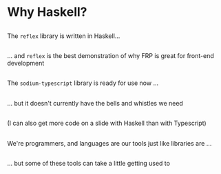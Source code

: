 
# Why Haskell?

##

The `reflex` library is written in Haskell...

##

... and `reflex` is the best demonstration of why FRP is great for front-end development

##

The `sodium-typescript` library is ready for use now ...

##

... but it doesn't currently have the bells and whistles we need

##

(I can also get more code on a slide with Haskell than with Typescript)

##

We're programmers, and languages are our tools just like libraries are ...

##

... but some of these tools can take a little getting used to


